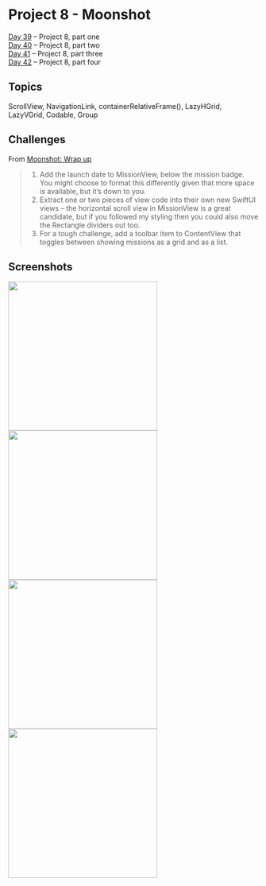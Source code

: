 # Project 8 - Moonshot

[Day 39](https://www.hackingwithswift.com/100/swiftui/39) – Project 8, part one <br />
[Day 40](https://www.hackingwithswift.com/100/swiftui/40) – Project 8, part two <br />
[Day 41](https://www.hackingwithswift.com/100/swiftui/41) – Project 8, part three <br />
[Day 42](https://www.hackingwithswift.com/100/swiftui/42) – Project 8, part four

## Topics

ScrollView, NavigationLink, containerRelativeFrame(), LazyHGrid, LazyVGrid, Codable, Group

## Challenges

From [Moonshot: Wrap up](https://www.hackingwithswift.com/books/ios-swiftui/moonshot-wrap-up)

>1. Add the launch date to MissionView, below the mission badge. You might choose to format this differently given that more space is available, but it’s down to you.
>2. Extract one or two pieces of view code into their own new SwiftUI views – the horizontal scroll view in MissionView is a great candidate, but if you followed my styling then you could also move the Rectangle dividers out too.
>3. For a tough challenge, add a toolbar item to ContentView that toggles between showing missions as a grid and as a list.

## Screenshots

<img src="https://github.com/ivanov-mi/100-days-of-SwiftUI/assets/12073144/7d180a11-a03f-4814-acad-58e8486707a6" width="300">
<img src="https://github.com/ivanov-mi/100-days-of-SwiftUI/assets/12073144/4a304b29-7fe7-447a-9bc6-e6ec228dd0e3" width="300">
<img src="https://github.com/ivanov-mi/100-days-of-SwiftUI/assets/12073144/4d750e69-2652-4dc8-84cd-71441574e10c" width="300">
<img src="https://github.com/ivanov-mi/100-days-of-SwiftUI/assets/12073144/f59447ba-8ed7-4a15-979c-4e0f9c583339" width="300">
